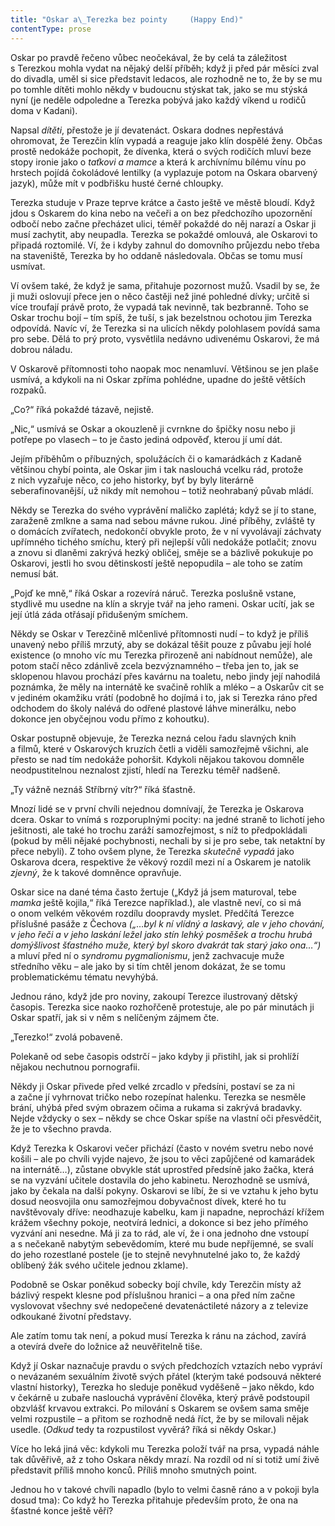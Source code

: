 ```yaml
---
title: "Oskar a\_Terezka bez pointy     (Happy End)"
contentType: prose
---
```


Oskar po pravdě řečeno vůbec neočekával, že by celá ta záležitost s Terezkou mohla vydat na nějaký delší příběh; když ji před pár měsíci zval do divadla, uměl si sice představit ledacos, ale rozhodně ne to, že by se mu po tomhle dítěti mohlo někdy v budoucnu stýskat tak, jako se mu stýská nyní (je neděle odpoledne a Terezka pobývá jako každý víkend u rodičů doma v Kadani).

  

Napsal _dítěti_, přestože je jí devatenáct. Oskara dodnes nepřestává ohromovat, že Terezčin klín vypadá a reaguje jako klín dospělé ženy. Občas prostě nedokáže pochopit, že dívenka, která o svých rodičích mluví beze stopy ironie jako o _taťkovi a mamce_ a která k archívnímu bílému vínu po hrstech pojídá čokoládové lentilky (a vyplazuje potom na Oskara obarvený jazyk), může mít v podbřišku husté černé chloupky.

  

Terezka studuje v Praze teprve krátce a často ještě ve městě bloudí. Když jdou s Oskarem do kina nebo na večeři a on bez předchozího upozornění odbočí nebo začne přecházet ulici, téměř pokaždé do něj narazí a Oskar ji musí zachytit, aby neupadla. Terezka se pokaždé omlouvá, ale Oskarovi to připadá roztomilé. Ví, že i kdyby zahnul do domovního průjezdu nebo třeba na staveniště, Terezka by ho oddaně následovala. Občas se tomu musí usmívat.

  

Ví ovšem také, že když je sama, přitahuje pozornost mužů. Vsadil by se, že ji muži oslovují přece jen o něco častěji než jiné pohledné dívky; určitě si více troufají právě proto, že vypadá tak nevinně, tak bezbranně. Toho se Oskar trochu bojí – tím spíš, že tuší, s jak bezelstnou ochotou jim Terezka odpovídá. Navíc ví, že Terezka si na ulicích někdy polohlasem povídá sama pro sebe. Dělá to prý proto, vysvětlila nedávno udivenému Oskarovi, že má dobrou náladu.

V Oskarově přítomnosti toho naopak moc nenamluví. Většinou se jen plaše usmívá, a kdykoli na ni Oskar zpříma pohlédne, upadne do ještě větších rozpaků.

  

„Co?“ říká pokaždé tázavě, nejistě.

„Nic,“ usmívá se Oskar a okouzleně ji cvrnkne do špičky nosu nebo ji potřepe po vlasech – to je často jediná odpověď, kterou jí umí dát.

Jejím příběhům o příbuzných, spolužácích či o kamarádkách z Kadaně většinou chybí pointa, ale Oskar jim i tak naslouchá vcelku rád, protože z nich vyzařuje něco, co jeho historky, byť by byly literárně seberafinovanější, už nikdy mít nemohou – totiž neohrabaný půvab mládí.

  

Někdy se Terezka do svého vyprávění maličko zaplétá; když se jí to stane, zaraženě zmlkne a sama nad sebou mávne rukou. Jiné příběhy, zvláště ty o domácích zvířatech, nedokončí obvykle proto, že v ní vyvolávají záchvaty upřímného tichého smíchu, který při nejlepší vůli nedokáže potlačit; znovu a znovu si dlaněmi zakrývá hezký obličej, směje se a bázlivě pokukuje po Oskarovi, jestli ho svou dětinskostí ještě nepopudila – ale toho se zatím nemusí bát.

„Pojď ke mně,“ říká Oskar a rozevírá náruč. Terezka poslušně vstane, stydlivě mu usedne na klín a skryje tvář na jeho rameni. Oskar ucítí, jak se její útlá záda otřásají přidušeným smíchem.

Někdy se Oskar v Terezčině mlčenlivé přítomnosti nudí – to když je příliš unavený nebo příliš mrzutý, aby se dokázal těšit pouze z půvabu její holé existence (o mnoho víc mu Terezka přirozeně ani nabídnout nemůže), ale potom stačí něco zdánlivě zcela bezvýznamného – třeba jen to, jak se sklopenou hlavou prochází přes kavárnu na toaletu, nebo jindy její nahodilá poznámka, že měly na internátě ke svačině rohlík a mléko – a Oskarův cit se v jediném okamžiku vrátí (podobně ho dojímá i to, jak si Terezka ráno před odchodem do školy nalévá do odřené plastové láhve minerálku, nebo dokonce jen obyčejnou vodu přímo z kohoutku).

  

Oskar postupně objevuje, že Terezka nezná celou řadu slavných knih a filmů, které v Oskarových kruzích četli a viděli samozřejmě všichni, ale přesto se nad tím nedokáže pohoršit. Kdykoli nějakou takovou domněle neodpustitelnou neznalost zjistí, hledí na Terezku téměř nadšeně.

  

„Ty vážně neznáš Stříbrný vítr?“ říká šťastně.

Mnozí lidé se v první chvíli nejednou domnívají, že Terezka je Oskarova dcera. Oskar to vnímá s rozporuplnými pocity: na jedné straně to lichotí jeho ješitnosti, ale také ho trochu zaráží samozřejmost, s níž to předpokládali (pokud by měli nějaké pochybnosti, nechali by si je pro sebe, tak netaktní by přece nebyli). Z toho ovšem plyne, že Terezka _skutečně_ _vypadá_ jako Oskarova dcera, respektive že věkový rozdíl mezi ní a Oskarem je natolik _zjevný_, že k takové domněnce opravňuje.

  

Oskar sice na dané téma často žertuje („Když já jsem maturoval, tebe _mamka_ ještě kojila,“ říká Terezce například.), ale vlastně neví, co si má o onom velkém věkovém rozdílu doopravdy myslet. Předčítá Terezce příslušné pasáže z Čechova _(„…byl k ní vlídný a laskavý, ale v_ _jeho chování, v jeho řeči a v jeho laskání ležel jako stín lehký posměšek a trochu hrubá domýšlivost šťastného muže, který byl skoro dvakrát tak starý jako ona…“)_ a mluví před ní o _syndromu pygmalionismu_, jenž zachvacuje muže středního věku – ale jako by si tím chtěl jenom dokázat, že se tomu problematickému tématu nevyhýbá.

Jednou ráno, když jde pro noviny, zakoupí Terezce ilustrovaný dětský časopis. Terezka sice naoko rozhořčeně protestuje, ale po pár minutách ji Oskar spatří, jak si v něm s nelíčeným zájmem čte.

  

„Terezko!“ zvolá pobaveně.

Polekaně od sebe časopis odstrčí – jako kdyby ji přistihl, jak si prohlíží nějakou nechutnou pornografii.

Někdy ji Oskar přivede před velké zrcadlo v předsíni, postaví se za ni a začne jí vyhrnovat tričko nebo rozepínat halenku. Terezka se nesměle brání, uhýbá před svým obrazem očima a rukama si zakrývá bradavky. Nejde vždycky o sex – někdy se chce Oskar spíše na vlastní oči přesvědčit, že je to všechno pravda.

  

Když Terezka k Oskarovi večer přichází (často v novém svetru nebo nové košili – ale po chvíli vyjde najevo, že jsou to věci zapůjčené od kamarádek na internátě…), zůstane obvykle stát uprostřed předsíně jako žačka, která se na vyzvání učitele dostavila do jeho kabinetu. Nerozhodně se usmívá, jako by čekala na další pokyny. Oskarovi se líbí, že si ve vztahu k jeho bytu dosud neosvojila onu samozřejmou dobyvačnost dívek, které ho tu navštěvovaly dříve: neodhazuje kabelku, kam ji napadne, neprochází křížem krážem všechny pokoje, neotvírá lednici, a dokonce si bez jeho přímého vyzvání ani nesedne. Má ji za to rád, ale ví, že i ona jednoho dne vstoupí a s nečekaně nabytým sebevědomím, které mu bude nepříjemné, se svalí do jeho rozestlané postele (je to stejně nevyhnutelné jako to, že každý oblíbený žák svého učitele jednou zklame).

  

Podobně se Oskar poněkud sobecky bojí chvíle, kdy Terezčin místy až bázlivý respekt klesne pod příslušnou hranici – a ona před ním začne vyslovovat všechny své nedopečené devatenáctileté názory a z televize odkoukané životní představy.

Ale zatím tomu tak není, a pokud musí Terezka k ránu na záchod, zavírá a otevírá dveře do ložnice až neuvěřitelně tiše.

Když jí Oskar naznačuje pravdu o svých předchozích vztazích nebo vypráví o nevázaném sexuálním životě svých přátel (kterým také podsouvá některé vlastní historky), Terezka ho sleduje poněkud vyděšeně – jako někdo, kdo v čekárně u zubaře naslouchá vyprávění člověka, který právě podstoupil obzvlášť krvavou extrakci. Po milování s Oskarem se ovšem sama směje velmi rozpustile – a přitom se rozhodně nedá říct, že by se milovali nějak usedle. (_Odkud_ tedy ta rozpustilost vyvěrá? říká si někdy Oskar.)

  

Více ho leká jiná věc: kdykoli mu Terezka položí tvář na prsa, vypadá náhle tak důvěřivě, až z toho Oskara někdy mrazí. Na rozdíl od ní si totiž umí živě představit příliš mnoho konců. Příliš mnoho smutných point.

  

Jednou ho v takové chvíli napadlo (bylo to velmi časně ráno a v pokoji byla dosud tma): Co když ho Terezka přitahuje především proto, že ona na šťastné konce ještě věří?
